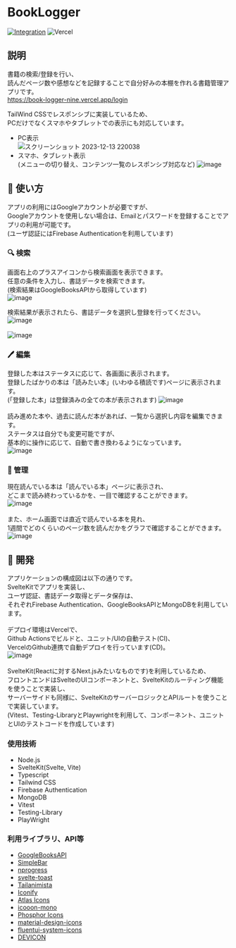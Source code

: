 # BookLogger
[![Integration](https://github.com/BlueSchnauzer/BookLogger/actions/workflows/Integration.yml/badge.svg)](https://github.com/BlueSchnauzer/BookLogger/actions/workflows/Integration.yml) ![Vercel](https://therealsujitk-vercel-badge.vercel.app/?app=book-logger)

## 説明
書籍の検索/登録を行い、  
読んだページ数や感想などを記録することで自分好みの本棚を作れる書籍管理アプリです。  
https://book-logger-nine.vercel.app/login

TailWind CSSでレスポンシブに実装しているため、  
PCだけでなくスマホやタブレットでの表示にも対応しています。  
- PC表示  
![スクリーンショット 2023-12-13 220038](https://github.com/BlueSchnauzer/BookLogger/assets/116731862/d1de970c-23d7-45ce-af0f-f01192df2eac)
- スマホ、タブレット表示  
(メニューの切り替え、コンテンツ一覧のレスポンシブ対応など)
![image](https://github.com/BlueSchnauzer/BookLogger/assets/116731862/0d572132-ab6a-4679-a48b-f224d34ad841)

## 📗 使い方
アプリの利用にはGoogleアカウントが必要ですが、  
Googleアカウントを使用しない場合は、Emailとパスワードを登録することでアプリの利用が可能です。  
(ユーザ認証にはFirebase Authenticationを利用しています)  

### 🔍 検索  
画面右上のプラスアイコンから検索画面を表示できます。  
任意の条件を入力し、書誌データを検索できます。  
(検索結果はGoogleBooksAPIから取得しています)  
![image](https://github.com/BlueSchnauzer/BookLogger/assets/116731862/275db69b-7508-4954-a676-8ba9c73fb103)  

検索結果が表示されたら、書誌データを選択し登録を行ってください。  
![image](https://github.com/BlueSchnauzer/BookLogger/assets/116731862/c15f0232-b655-4242-947d-50869def76e8)  
<br>
![image](https://github.com/BlueSchnauzer/BookLogger/assets/116731862/6a468894-1757-42d6-bcbb-bf0b42f320b2)  

### 🖊️ 編集  
登録した本はステータスに応じて、各画面に表示されます。  
登録したばかりの本は「読みたい本」(いわゆる積読です)ページに表示されます。  
(「登録した本」は登録済みの全ての本が表示されます)
![image](https://github.com/BlueSchnauzer/BookLogger/assets/116731862/0e6a2ccd-d45f-4286-adfd-e618e87189cf)  
<br>
読み進めた本や、過去に読んだ本があれば、一覧から選択し内容を編集できます。  
ステータスは自分でも変更可能ですが、  
基本的に操作に応じて、自動で書き換わるようになっています。  
![image](https://github.com/BlueSchnauzer/BookLogger/assets/116731862/39d9c5db-6a93-457e-9a43-23fe7b318962)  

### 📖 管理  
現在読んでいる本は「読んでいる本」ページに表示され、  
どこまで読み終わっているかを、一目で確認することができます。  
![image](https://github.com/BlueSchnauzer/BookLogger/assets/116731862/44dac0fe-43b0-4c84-a89e-b489cf9a31a9)  
<br>
また、ホーム画面では直近で読んでいる本を見れ、  
1週間でどのくらいのページ数を読んだかをグラフで確認することができます。  
![image](https://github.com/BlueSchnauzer/BookLogger/assets/116731862/65ad400d-3eb3-4b74-8950-4ea87576c7d3)  

## 🔧 開発
アプリケーションの構成図は以下の通りです。  
SvelteKitでアプリを実装し、  
ユーザ認証、書誌データ取得とデータ保存は、  
それぞれFirebase Authentication、GoogleBooksAPIとMongoDBを利用しています。  
<br>
デプロイ環境はVercelで、  
Github Actionsでビルドと、ユニット/UIの自動テスト(CI)、  
VercelのGithub連携で自動デプロイを行っています(CD)。  
![image](https://github.com/BlueSchnauzer/BookLogger/assets/116731862/05ac7acd-b55a-435f-afed-d6c89ee12e7d)  
<br>
SvelteKit(Reactに対するNext.jsみたいなものです)を利用しているため、  
フロントエンドはSvelteのUIコンポーネントと、SvelteKitのルーティング機能を使うことで実装し、  
サーバーサイドも同様に、SvelteKitのサーバーロジックとAPIルートを使うことで実装しています。  
(Vitest、Testing-LibraryとPlaywrightを利用して、コンポーネント、ユニットとUIのテストコードを作成しています)  


### 使用技術
- Node.js
- SvelteKit(Svelte, Vite)
- Typescript
- Tailwind CSS
- Firebase Authentication
- MongoDB
- Vitest
- Testing-Library
- PlayWright

### 利用ライブラリ、API等
- [GoogleBooksAPI](https://developers.google.com/books?hl=ja)
- [SimpleBar](https://github.com/Grsmto/simplebar)
- [nprogress](https://github.com/rstacruz/nprogress)
- [svelte-toast](https://github.com/zerodevx/svelte-toast)
- [Tailanimista](https://tail-animista.vercel.app/)
- [Iconify](https://iconify.design/)
- [Atlas Icons](https://atlasicons.vectopus.com/)
- [icooon-mono](icooon-mono)
- [Phosphor Icons](https://phosphoricons.com/)
- [material-design-icons](https://github.com/google/material-design-icons)
- [fluentui-system-icons](https://github.com/microsoft/fluentui-system-icons)
- [DEVICON](https://devicon.dev/)
